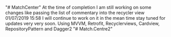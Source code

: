 "# MatchCenter" 
At the time of completion I am still working on some changes like passing the list of commentary into the recycler view 
01/07/2019 15:58
I will continue to work on it in the mean time stay tuned for updates very very soon.
Using MVVM, Retrofit, Recyclerviews, Cardview, RepositoryPattern and Dagger2
"# Match.Centre2" 
